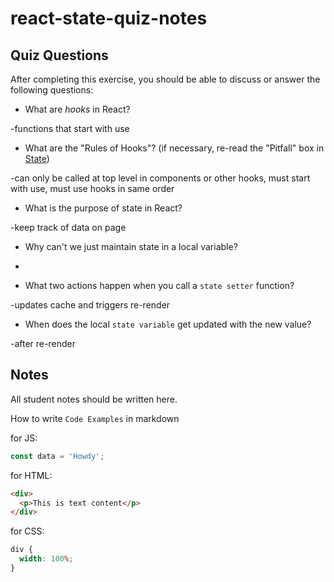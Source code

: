 # react-state-quiz-notes

## Quiz Questions

After completing this exercise, you should be able to discuss or answer the following questions:

- What are _hooks_ in React?

-functions that start with use

- What are the "Rules of Hooks"? (if necessary, re-read the "Pitfall" box in [State](https://react.dev/learn/state-a-components-memory))

-can only be called at top level in components or other hooks, must start with use, must use hooks in same order

- What is the purpose of state in React?

-keep track of data on page

- Why can't we just maintain state in a local variable?

-

- What two actions happen when you call a `state setter` function?

-updates cache and triggers re-render

- When does the local `state variable` get updated with the new value?

-after re-render

## Notes

All student notes should be written here.

How to write `Code Examples` in markdown

for JS:

```javascript
const data = 'Howdy';
```

for HTML:

```html
<div>
  <p>This is text content</p>
</div>
```

for CSS:

```css
div {
  width: 100%;
}
```

